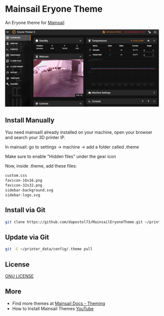 # Mainsail Eryone Theme
An Eryone theme for [Mainsail](https://docs.mainsail.xyz/)

![Screenshot](screenshot.jpg)

## Install Manually
You need mainsaill already installed on your machine, open your browser and search your 3D printer IP.

In mainsail: go to settings -> machine -> add a folder called .theme

Make sure to enable "Hidden files" under the gear icon 

Now, inside .theme, add these files:
```
custom.css
favicon-16x16.png
favicon-32x32.png
sidebar-background.svg
sidebar-logo.svg
```
## Install via Git
```bash
git clone https://github.com/dapostol73/MainsailEryoneTheme.git ~/printer_data/config/.theme
```
## Update via Git
```bash
git -C ~/printer_data/config/.theme pull
```

## License
[GNU LICENSE](./LICENSE)

## More
* Find more themes at [Mainsail Docs - Theming](https://docs.mainsail.xyz/overview/features/themes)
* How to Install Mainsail Themes [YouTube](https://youtu.be/kbSfLQtl4tA) 